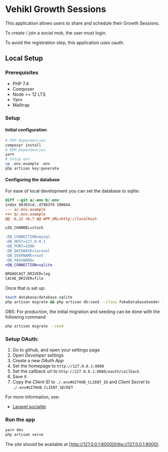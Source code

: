 # Vehikl Growth Sessions

This application allows users to share and schedule their Growth Sessions.

To create / join a social mob, the user must login. 

To avoid the registration step, this application uses oauth. 

## Local Setup

### Prerequisites

 - PHP 7.4
 - Composer
 - Node >= 12 LTS
 - Yarn
 - Mailtrap

### Setup

#### Initial configuration

```sh
# PHP Dependencies
composer install
# NPM Dependencies
yarn
# Setup env
cp .env.example .env
php artisan key:generate
```

#### Configuring the database

For ease of local development you can set the database to sqlite:

```diff
diff --git a/.env b/.env
index b0303cd..d7983fd 100644
--- a/.env.example
+++ b/.env.example
@@ -6,12 +6,7 @@ APP_URL=http://localhost

LOG_CHANNEL=stack

-DB_CONNECTION=mysql
-DB_HOST=127.0.0.1
-DB_PORT=3306
-DB_DATABASE=laravel
-DB_USERNAME=root
-DB_PASSWORD=
+DB_CONNECTION=sqlite

BROADCAST_DRIVER=log
CACHE_DRIVER=file
```

Once that is set up:

```sh
touch database/database.sqlite
php artisan migrate && php artisan db:seed --class FakeDatabaseSeeder (To have some pre-made fake mobs in your calendar)
```

OBS: For production, the initial migration and seeding can be done with the following command
```sh
php artisan migrate --seed
```

### Setup OAuth:

1. Go to github, and open your settings page
2. Open *Developer settings*
3. Create a new *OAuth App*
4. Set the homepage to `http://127.0.0.1:8000`
5. Set the callback url to `http://127.0.0.1:8000/oauth/callback`
6. Save it
7. Copy the *Client ID* to `./.env#GITHUB_CLIENT_ID` and *Client Secret* to `./.env#GITHUB_CLIENT_SECRET`

For more information, see:
 - [Laravel socialite](https://laravel.com/docs/7.x/socialite#configuration)

### Run the app

```sh
yarn dev
php artisan serve
```

The site should be available at [http://127.0.0.1:8000](http://127.0.0.1:8000).
